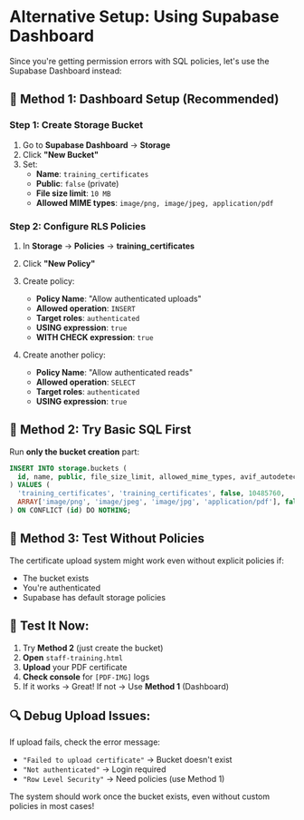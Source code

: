 # Alternative Setup: Using Supabase Dashboard

Since you're getting permission errors with SQL policies, let's use the Supabase Dashboard instead:

## 🎯 **Method 1: Dashboard Setup (Recommended)**

### Step 1: Create Storage Bucket
1. Go to **Supabase Dashboard** → **Storage**
2. Click **"New Bucket"**
3. Set:
   - **Name**: `training_certificates`
   - **Public**: `false` (private)
   - **File size limit**: `10 MB`
   - **Allowed MIME types**: `image/png, image/jpeg, application/pdf`

### Step 2: Configure RLS Policies
1. In **Storage** → **Policies** → **training_certificates**
2. Click **"New Policy"**
3. Create policy:
   - **Policy Name**: "Allow authenticated uploads"
   - **Allowed operation**: `INSERT`
   - **Target roles**: `authenticated`
   - **USING expression**: `true`
   - **WITH CHECK expression**: `true`

4. Create another policy:
   - **Policy Name**: "Allow authenticated reads"
   - **Allowed operation**: `SELECT`
   - **Target roles**: `authenticated` 
   - **USING expression**: `true`

## 🎯 **Method 2: Try Basic SQL First**

Run **only the bucket creation** part:

```sql
INSERT INTO storage.buckets (
  id, name, public, file_size_limit, allowed_mime_types, avif_autodetection
) VALUES (
  'training_certificates', 'training_certificates', false, 10485760,
  ARRAY['image/png', 'image/jpeg', 'image/jpg', 'application/pdf'], false
) ON CONFLICT (id) DO NOTHING;
```

## 🎯 **Method 3: Test Without Policies**

The certificate upload system might work even without explicit policies if:
- The bucket exists
- You're authenticated
- Supabase has default storage policies

## 🧪 **Test It Now:**

1. Try **Method 2** (just create the bucket)
2. **Open** `staff-training.html` 
3. **Upload** your PDF certificate
4. **Check console** for `[PDF-IMG]` logs
5. If it works → Great! If not → Use **Method 1** (Dashboard)

## 🔍 **Debug Upload Issues:**

If upload fails, check the error message:
- `"Failed to upload certificate"` → Bucket doesn't exist
- `"Not authenticated"` → Login required
- `"Row Level Security"` → Need policies (use Method 1)

The system should work once the bucket exists, even without custom policies in most cases!